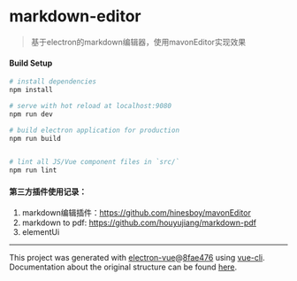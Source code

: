 # markdown-editor

> 基于electron的markdown编辑器，使用mavonEditor实现效果

#### Build Setup

``` bash
# install dependencies
npm install

# serve with hot reload at localhost:9080
npm run dev

# build electron application for production
npm run build


# lint all JS/Vue component files in `src/`
npm run lint

```
#### 第三方插件使用记录：

1. markdown编辑插件：https://github.com/hinesboy/mavonEditor 
2. markdown to pdf: https://github.com/houyujiang/markdown-pdf
3. elementUi
---

This project was generated with [electron-vue](https://github.com/SimulatedGREG/electron-vue)@[8fae476](https://github.com/SimulatedGREG/electron-vue/tree/8fae4763e9d225d3691b627e83b9e09b56f6c935) using [vue-cli](https://github.com/vuejs/vue-cli). Documentation about the original structure can be found [here](https://simulatedgreg.gitbooks.io/electron-vue/content/index.html).

